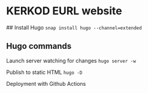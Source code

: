 # KERKOD EURL website

## Install Hugo
```snap install hugo --channel=extended```

## Hugo commands

Launch server watching for changes
```hugo server -w```

Publish to static HTML
```hugo -D ```

Deployment with Github Actions